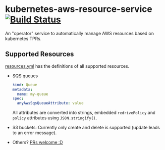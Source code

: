 # kubernetes-aws-resource-service [![Build Status](https://travis-ci.org/Collaborne/kubernetes-aws-resource-service.svg?branch=master)](https://travis-ci.org/Collaborne/kubernetes-aws-resource-service)

An "operator" service to automatically manage AWS resources based on kubernetes TPRs.

## Supported Resources

[resources.yml](/resources.yml) has the definitions of all supported resources.

* SQS queues
  ```yaml
  kind: Queue
  metadata:
    name: my-queue
  spec:
    anyAwsSqsQueueAttribute: value
  ```
  
  All attributes are converted into strings, embedded `redrivePolicy` and `policy` attributes using `JSON.stringify()`.
* S3 buckets: Currently only create and delete is supported (update leads to an error message).
* Others? [PRs welcome :D](https://github.com/Collaborne/kubernetes-aws-resource-service/compare)
  

